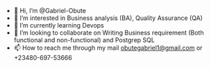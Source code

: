 - 👋 Hi, I’m @Gabriel-Obute
- 👀 I’m interested in Business analysis (BA), Quality Assurance (QA)
- 🌱 I’m currently learning Devops
- 💞️ I’m looking to collaborate on Writing Business requirement (Both functional and non-functional) and Postgrep SQL  
- 📫 How to reach me through my mail obutegabriel1@gmail.com or +23480-697-53666

<!---
Gabriel-Obute/Gabriel-Obute is a ✨ special ✨ repository because its `README.md` (this file) appears on your GitHub profile.
You can click the Preview link to take a look at your changes.
--->
